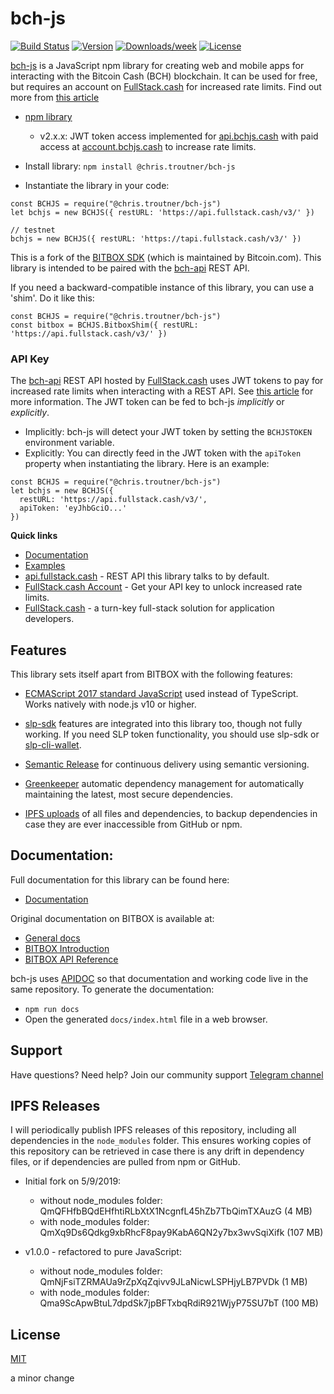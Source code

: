 # bch-js

[![Build Status](https://travis-ci.org/christroutner/bch-js.svg?branch=master)](https://travis-ci.org/christroutner/bch-js)
[![Version](https://img.shields.io/npm/v/@chris.troutner/bch-js)](https://www.npmjs.com/package/@chris.troutner/bch-js)
[![Downloads/week](https://img.shields.io/npm/dw/@chris.troutner/bch-js)](https://npmjs.org/package/@chris.troutner/bch-js)
[![License](https://img.shields.io/npm/l/@chris.troutner/bch-js)](https://github.com/christroutner/bch-js/blob/master/LICENSE.md)

[bch-js](https://www.npmjs.com/package/@chris.troutner/bch-js) is a JavaScript npm library for creating web and mobile apps for interacting with the Bitcoin Cash (BCH) blockchain. It can be used for free, but requires an account on [FullStack.cash](https://fullstack.cash) for increased rate limits. Find out more from [this article](https://troutsblog.com/research/bitcoin-cash/how-to-bch-full-stack-developer)

- [npm library](https://www.npmjs.com/package/@chris.troutner/bch-js)
  - v2.x.x: JWT token access implemented for [api.bchjs.cash](https://api.bchjs.cash) with paid access at [account.bchjs.cash](https://account.bchjs.cash) to increase rate limits.

- Install library: `npm install @chris.troutner/bch-js`

- Instantiate the library in your code:
```
const BCHJS = require("@chris.troutner/bch-js")
let bchjs = new BCHJS({ restURL: 'https://api.fullstack.cash/v3/' })

// testnet
bchjs = new BCHJS({ restURL: 'https://tapi.fullstack.cash/v3/' })
```

This is a fork of the [BITBOX SDK](https://github.com/Bitcoin-com/bitbox-sdk) (which is maintained by Bitcoin.com). This library is intended to be paired with
the [bch-api](https://github.com/christroutner/bch-api) REST API.

If you need a backward-compatible instance of this library, you can use a
'shim'. Do it like this:
```
const BCHJS = require("@chris.troutner/bch-js")
const bitbox = BCHJS.BitboxShim({ restURL: 'https://api.fullstack.cash/v3/' })
```

### API Key
The [bch-api](https://github.com/christroutner/bch-api) REST API hosted by [FullStack.cash](https://fullstack.cash) uses JWT tokens to pay for increased
rate limits when interacting with a REST API. See [this article](https://troutsblog.com/research/bitcoin-cash/how-to-bch-full-stack-developer) for more information. The JWT token can be fed to bch-js *implicitly* or *explicitly*.

- Implicitly: bch-js will detect your JWT token by setting the `BCHJSTOKEN` environment variable.
- Explicitly: You can directly feed in the JWT token with the `apiToken` property when instantiating the library. Here is an example:

```
const BCHJS = require("@chris.troutner/bch-js")
let bchjs = new BCHJS({
  restURL: 'https://api.fullstack.cash/v3/',
  apiToken: 'eyJhbGciO...'
})
```

**Quick links**
- [Documentation](https://bchjs.cash/bch-js/index.html)
- [Examples](https://github.com/Permissionless-Software-Foundation/bch-js-examples)
- [api.fullstack.cash](https://api.fullstack.cash) - REST API this library talks to by default.
- [FullStack.cash Account](https://fullstack.cash/login) - Get your API key to unlock increased rate limits.
- [FullStack.cash](https://fullstack.cash) - a turn-key full-stack solution for application
developers.

## Features
This library sets itself apart from BITBOX with the following features:

- [ECMAScript 2017 standard JavaScript](https://en.wikipedia.org/wiki/ECMAScript#8th_Edition_-_ECMAScript_2017) used instead of TypeScript. Works
natively with node.js v10 or higher.

- [slp-sdk](https://github.com/Bitcoin-com/slp-sdk) features are integrated
into this library too, though not fully working. If you need SLP token functionality,
you should use slp-sdk or [slp-cli-wallet](https://www.npmjs.com/package/slp-cli-wallet).

- [Semantic Release](https://github.com/semantic-release/semantic-release) for
continuous delivery using semantic versioning.

- [Greenkeeper](https://greenkeeper.io/) automatic dependency management for
automatically maintaining the latest, most secure dependencies.

- [IPFS uploads](https://ipfs.io) of all files and dependencies, to backup
dependencies in case they are ever inaccessible from GitHub or npm.



## Documentation:

Full documentation for this library can be found here:
- [Documentation](https://bchjs.cash/bch-js/index.html)

Original documentation on BITBOX is available at:

- [General docs](https://developer.bitcoin.com)
- [BITBOX Introduction](https://developer.bitcoin.com/bitbox)
- [BITBOX API Reference](https://developer.bitcoin.com/bitbox/docs/getting-started)


bch-js uses [APIDOC](http://apidocjs.com/) so that documentation and working code
live in the same repository. To generate the documentation:
- `npm run docs`
- Open the generated `docs/index.html` file in a web browser.

## Support
Have questions? Need help? Join our community support
[Telegram channel](https://t.me/bch_js_toolkit)

## IPFS Releases

I will periodically publish IPFS releases of this repository, including all
dependencies in the `node_modules` folder. This ensures working copies of this
repository can be retrieved in case there is any drift in dependency files, or
if dependencies are pulled from npm or GitHub.

- Initial fork on 5/9/2019:
  - without node_modules folder: QmQFHfbBQdEHfhtiRLbXtX1NcgnfL45hZb7TbQimTXAuzG (4 MB)
  - with node_modules folder: QmXq9Ds6Qdkg9xbRhcF8pay9KabA6QN2y7bx3wvSqiXifk (107 MB)

- v1.0.0 - refactored to pure JavaScript:
  - without node_modules folder: QmNjFsiTZRMAUa9rZpXqZqivv9JLaNicwLSPHjyLB7PVDk (1 MB)
  - with node_modules folder: Qma9ScApwBtuL7dpdSk7jpBFTxbqRdiR921WjyP75SU7bT (100 MB)

## License
[MIT](LICENSE.md)

a minor change
